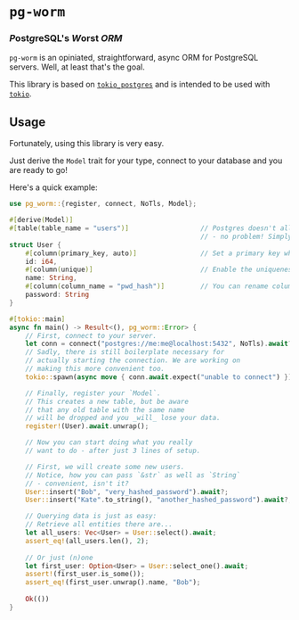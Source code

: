 # `pg-worm`
### *P*ost*g*reSQL's *W*orst *ORM*

`pg-worm` is an opiniated, straightforward, async ORM for PostgreSQL servers.
Well, at least that's the goal. 

This library is based on [`tokio_postgres`](https://docs.rs/tokio-postgres/0.7.8/tokio_postgres/index.html) 
and is intended to be used with [`tokio`](https://tokio.rs/).

## Usage

Fortunately, using this library is very easy.

Just derive the `Model` trait for your type, connect to your database 
and you are ready to go!

Here's a quick example: 

```rust
use pg_worm::{register, connect, NoTls, Model};

#[derive(Model)]
#[table(table_name = "users")]                  // Postgres doesn't allow tables named `user`
                                                // - no problem! Simply rename the table.
struct User {
    #[column(primary_key, auto)]                // Set a primary key which automatically increments    
    id: i64,
    #[column(unique)]                           // Enable the uniqueness constraint
    name: String,
    #[column(column_name = "pwd_hash")]         // You can rename columns too
    password: String
} 

#[tokio::main]
async fn main() -> Result<(), pg_worm::Error> {
    // First, connect to your server.
    let conn = connect("postgres://me:me@localhost:5432", NoTls).await?;
    // Sadly, there is still boilerplate necessary for
    // actually starting the connection. We are working on 
    // making this more convenient too.
    tokio::spawn(async move { conn.await.expect("unable to connect") });

    // Finally, register your `Model`.
    // This creates a new table, but be aware
    // that any old table with the same name 
    // will be dropped and you _will_ lose your data.
    register!(User).await.unwrap();

    // Now you can start doing what you really
    // want to do - after just 3 lines of setup.

    // First, we will create some new users.
    // Notice, how you can pass `&str` as well as `String` 
    // - convenient, isn't it?
    User::insert("Bob", "very_hashed_password").await?;
    User::insert("Kate".to_string(), "another_hashed_password").await?;

    // Querying data is just as easy:
    // Retrieve all entities there are...
    let all_users: Vec<User> = User::select().await;     
    assert_eq!(all_users.len(), 2);
    
    // Or just (n)one
    let first_user: Option<User> = User::select_one().await;
    assert!(first_user.is_some());
    assert_eq!(first_user.unwrap().name, "Bob");
    
    Ok(())
}
```
